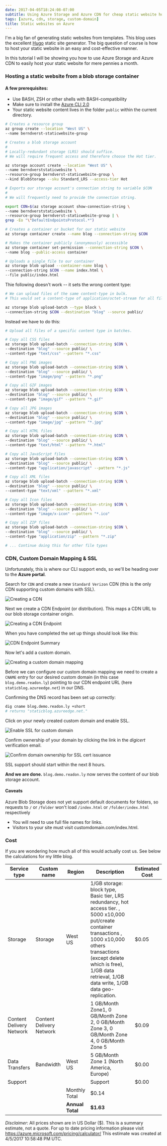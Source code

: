 ```yaml
---
date: 2017-04-05T18:24:08-07:00
subtitle: Using Azure Storage and Azure CDN for cheap static website hosting with free SSL
tags: [azure, cdn, storage, custom-domain]
title: Static websites on Azure
---
```

I'm a big fan of generating static websites from templates. This blog uses the excellent [Hugo](https://gohugo.io/) static site generator. The big question of course is how to host your static website in an easy and cost-effective manner.
<!--more-->

In this tutorial I will be showing you how to use Azure Storage and Azure CDN to easily host your static website for mere pennies a month.

### Hosting a static website from a blob storage container

#### A few prerequisites:

- Use BASH, ZSH or other shells with BASH-compatibility
- Make sure to install the [Azure CLI 2.0](https://docs.microsoft.com/en-us/cli/azure/install-azure-cli)
- Your static website content lives in the folder `public` within the current directory.


```bash
# Creates a resource group
az group create --location "West US" \
--name berndverst-staticwebsite-group
```


```bash
# Creates a blob storage account
#
# Locally-redundant storage (LRS) should suffice.
# We will require frequent access and therefore choose the Hot tier.

az storage account create --location "West US" \
--name berndverststaticwebsite \
--resource-group berndverst-staticwebsite-group \
--kind BlobStorage --sku Standard_LRS --access-tier Hot
```


```bash
# Exports our storage account's connection string to variable $CON
#
# We will frequently need to provide the connection string.

export CON=$(az storage account show-connection-string \
--name berndverststaticwebsite \
--resource-group berndverst-staticwebsite-group | \
grep -Eo "\"DefaultEndpointsProtocol.*")
```


```bash
# Creates a container or bucket for our static website
az storage container create --name blog --connection-string $CON
```


```bash
# Makes the container publicly (anonymously) accessible
az storage container set-permission --connection-string $CON \
--name blog --public-access container
```


```bash
# Uploads a single file to our container
az storage blob upload --container-name blog \
--connection-string $CON --name index.html \
--file public/index.html
```


Thie following doesn't work -- it sets the wrong content type:
```bash
# We can upload files of the same content-type in bulk.
# This would set a content-type of application/octet-stream for all files.

az storage blob upload-batch --type block \
--connection-string $CON --destination "blog" --source public/
```

Instead we have to do this:
```bash
# Upload all files of a specific content type in batches.

# Copy all CSS files
az storage blob upload-batch --connection-string $CON \
--destination "blog" --source public/ \
--content-type "text/css" --pattern "*.css"

# Copy all PNG images
az storage blob upload-batch --connection-string $CON \
--destination "blog" --source public/ \
--content-type "image/png" --pattern "*.png"

# Copy all GIF images
az storage blob upload-batch --connection-string $CON \
--destination "blog" --source public/ \
--content-type "image/gif" --pattern "*.gif"

# Copy all JPG images
az storage blob upload-batch --connection-string $CON \
--destination "blog" --source public/ \
--content-type "image/jpg" --pattern "*.jpg"

# Copy all HTML files
az storage blob upload-batch --connection-string $CON \
--destination "blog" --source public/ \
--content-type "text/html" --pattern "*.html"

# Copy all JavaScript files
az storage blob upload-batch --connection-string $CON \
--destination "blog" --source public/ \
--content-type "application/javascript" --pattern "*.js"

# Copy all XML files
az storage blob upload-batch --connection-string $CON \
--destination "blog" --source public/ \
--content-type "text/xml" --pattern "*.xml"

# Copy all Icon files
az storage blob upload-batch --connection-string $CON \
--destination "blog" --source public/ \
--content-type "image/x-icon" --pattern "*.ico"

# Copy all ZIP files
az storage blob upload-batch --connection-string $CON \
--destination "blog" --source public/ \
--content-type "application/zip" --pattern "*.zip"

# ... Continue doing this for other file types
```

### CDN, Custom Domain Mapping & SSL
Unfortunately, this is where our CLI support ends, so we'll be heading over to the **Azure portal**.

Search for `CDN` and create a new `Standard Verizon` CDN (this is the only CDN supporting custom domains with SSL).

![Creating a CDN](/img/azure-static-website/cdn.png)

Next we create a CDN Endpoint (or distribution). This maps a CDN URL to our blob storage container origin.

![Creating a CDN Endpoint](/img/azure-static-website/endpoint.png)

When you have completed the set up things should look like this:

![CDN Endpoint Summary](/img/azure-static-website/endpoint-overview.png)

Now let's add a custom domain.

![Creating a custom domain mapping](/img/azure-static-website/custom-domain.png)

Before we can configure our custom domain mapping we need to create a `CNAME` entry for our desired custom domain (in this case `blog.demo.readon.ly`) pointing to our CDN endpoint URL (here `staticblog.azureedge.net`) in our DNS.

Confirming the DNS record has been set up correctly:
```bash
dig cname blog.demo.readon.ly +short
# returns "staticblog.azureedge.net."
```

Click on your newly created custom domain and enable SSL.

![Enable SSL for custom domain](/img/azure-static-website/custom-domain-ssl.png)

Confirm ownership of your domain by clicking the link in the *digicert* verification email.

![Confirm domain ownership for SSL cert issuance](/img/azure-static-website/cert.png)

SSL support should start within the next 8 hours.

**And we are done.** `blog.demo.readon.ly` now serves the content of our blob storage account.

#### Caveats

Azure Blob Storage does not yet support default documents for folders, so requests to `/` or `/folder` won't load `/index.html` or `/folder/index.html` respectively

- You will need to use full file names for links.
- Visitors to your site must visit customdomain.com/index.html.



### Cost

If you are wondering how much all of this would actually cost us. See below the calculations for my little blog.

Service type | Custom name | Region | Description | Estimated Cost
--- | --- | --- | --- | ---
Storage | Storage | West US | 1/GB storage: block type, Basic tier, LRS redundancy, hot access tier. , 5000 x10,000 put/create container transactions , 1000 x10,000 others transactions (except delete which is free), 1/GB data retrieval, 1/GB data write, 1/GB data geo-replication. | $0.05
Content Delivery Network | Content Delivery Network | | 1 GB/Month Zone1, 0 GB/Month Zone 2, 0 GB/Month Zone 3, 0 GB/Month Zone 4, 0 GB/Month Zone 5 | $0.09
Data Transfers | Bandwidth | West US | 5 GB/Month Zone 1 (North America, Europe) | $0.00
Support | | | Support | $0.00
 | | | Monthly Total | $0.14
 | | | **Annual Total** | **$1.63**
				
*Disclaimer*:
All prices shown are in US Dollar ($). This is a summary estimate, not a quote. For up to date pricing information please visit https://azure.microsoft.com/pricing/calculator/
This estimate was created at 4/5/2017 10:58:48 PM UTC.				
